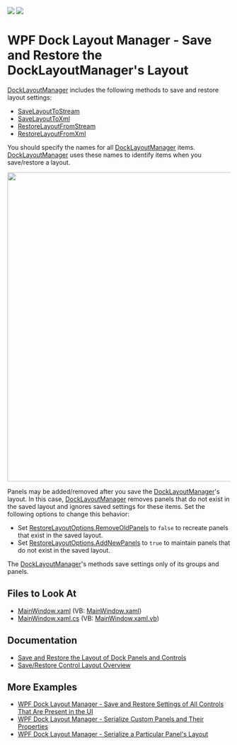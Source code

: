 <!-- default badges list -->
[![](https://img.shields.io/badge/Open_in_DevExpress_Support_Center-FF7200?style=flat-square&logo=DevExpress&logoColor=white)](https://supportcenter.devexpress.com/ticket/details/T326289)
[![](https://img.shields.io/badge/📖_How_to_use_DevExpress_Examples-e9f6fc?style=flat-square)](https://docs.devexpress.com/GeneralInformation/403183)
<!-- default badges end -->
# WPF Dock Layout Manager - Save and Restore the DockLayoutManager's Layout

[DockLayoutManager](https://docs.devexpress.com/WPF/DevExpress.Xpf.Docking.DockLayoutManager) includes the following methods to save and restore layout settings:

* [SaveLayoutToStream](https://docs.devexpress.com/WPF/DevExpress.Xpf.Docking.DockLayoutManager.SaveLayoutToStream(System.IO.Stream))
* [SaveLayoutToXml](https://docs.devexpress.com/WPF/DevExpress.Xpf.Docking.DockLayoutManager.SaveLayoutToXml(System.String))
* [RestoreLayoutFromStream](https://docs.devexpress.com/WPF/DevExpress.Xpf.Docking.DockLayoutManager.RestoreLayoutFromStream(System.IO.Stream))
* [RestoreLayoutFromXml](https://docs.devexpress.com/WPF/DevExpress.Xpf.Docking.DockLayoutManager.RestoreLayoutFromXml(System.String))

You should specify the names for all [DockLayoutManager](https://docs.devexpress.com/WPF/DevExpress.Xpf.Docking.DockLayoutManager) items. [DockLayoutManager](https://docs.devexpress.com/WPF/DevExpress.Xpf.Docking.DockLayoutManager) uses these names to identify items when you save/restore a layout.

<img src="https://user-images.githubusercontent.com/12169834/175369030-9f965ca6-60fe-4f8a-859c-e32c8bbd888d.png" width=700px/>

Panels may be added/removed after you save the [DockLayoutManager](https://docs.devexpress.com/WPF/DevExpress.Xpf.Docking.DockLayoutManager)'s layout. In this case, [DockLayoutManager](https://docs.devexpress.com/WPF/DevExpress.Xpf.Docking.DockLayoutManager) removes panels that do not exist in the saved layout and ignores saved settings for these items. Set the following options to change this behavior:

* Set [RestoreLayoutOptions.RemoveOldPanels](https://docs.devexpress.com/WPF/DevExpress.Xpf.Docking.RestoreLayoutOptions.RemoveOldPanels) to `false` to recreate panels that exist in the saved layout.
* Set [RestoreLayoutOptions.AddNewPanels](https://docs.devexpress.com/WPF/DevExpress.Xpf.Docking.RestoreLayoutOptions.AddNewPanels) to `true` to maintain panels that do not exist in the saved layout.

The [DockLayoutManager](https://docs.devexpress.com/WPF/DevExpress.Xpf.Docking.DockLayoutManager)'s methods save settings only of its groups and panels.

<!-- default file list -->
## Files to Look At

* [MainWindow.xaml](./CS/MainWindow.xaml) (VB: [MainWindow.xaml](./VB/MainWindow.xaml))
* [MainWindow.xaml.cs](./CS/MainWindow.xaml.cs) (VB: [MainWindow.xaml.vb](./VB/MainWindow.xaml.vb))
<!-- default file list end -->

## Documentation
- [Save and Restore the Layout of Dock Panels and Controls](https://docs.devexpress.com/WPF/7059/controls-and-libraries/layout-management/dock-windows/miscellaneous/saving-and-restoring-the-layout-of-dock-panels-and-controls)
- [Save/Restore Control Layout Overview](https://docs.devexpress.com/WPF/7391/common-concepts/save-and-restore-layouts)

## More Examples

- [WPF Dock Layout Manager - Save and Restore Settings of All Controls That Are Present in the UI](https://github.com/DevExpress-Examples/wpf-dock-layout-manager-save-and-restore-settings-of-all-controls-that-are-present-in-the-ui)
- [WPF Dock Layout Manager - Serialize Custom Panels and Their Properties](https://github.com/DevExpress-Examples/wpf-dock-layout-manager-serialize-custom-panels-and-their-properties)
- [WPF Dock Layout Manager - Serialize a Particular Panel's Layout](https://github.com/DevExpress-Examples/wpf-dock-layout-manager-serialize-a-particular-panels-layout)
